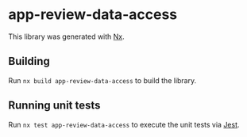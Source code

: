 # app-review-data-access

This library was generated with [Nx](https://nx.dev).

## Building

Run `nx build app-review-data-access` to build the library.

## Running unit tests

Run `nx test app-review-data-access` to execute the unit tests via [Jest](https://jestjs.io).

